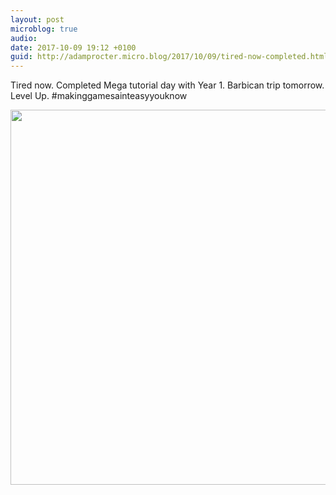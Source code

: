 ```yaml
---
layout: post
microblog: true
audio: 
date: 2017-10-09 19:12 +0100
guid: http://adamprocter.micro.blog/2017/10/09/tired-now-completed.html
---
```

Tired now. Completed Mega tutorial day with Year 1. Barbican trip tomorrow. Level Up. #makinggamesainteasyyouknow

<img src="http://discursive.adamprocter.co.uk/uploads/2017/517bc1e989.jpg" width="600" height="600" />
